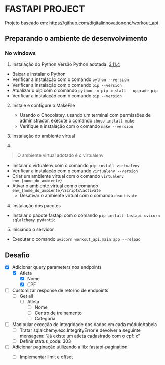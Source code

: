 # FASTAPI PROJECT

Projeto baseado em: <https://github.com/digitalinnovationone/workout_api>

## Preparando o ambiente de desenvolvimento

### No windows

1. Instalação do Python
 Versão Python adotada: [3.11.4](https://www.python.org/ftp/python/3.11.4/python-3.11.4-amd64.exe)

- Baixar e instalar o Python
- Verificar a instalação com o comando `python --version`
- Verificar a instalação com o comando `pip --version`
- Atualizar o pip com o comando `python -m pip install --upgrade pip`
- Verificar a instalação com o comando `pip --version`

2. Instale e configure o MakeFile
   - Usando o Chocolatey, usando um terminal com permissões de administrador, execute o comando `choco install make`
   - Verifique a instalação com o comando `make --version`

3. Instalação do ambiente virtual
4. 

> O ambiente virtual adotado é o virtualenv

- Instalar o virtualenv com o comando `pip install virtualenv`
- Verificar a instalação com o comando `virtualenv --version`
- Criar um ambiente virtual com o comando `virtualenv env_{nome_do_ambiente}`
- Ativar o ambiente virtual com o comando `env_{nome_do_ambiente}\Scripts\activate`
  - Desativar o ambiente virtual com o comando `deactivate`

4. Instalação dos pacotes

- Instalar o pacote fastapi com o comando `pip install fastapi uvicorn sqlalchemy pydantic`

5. Iniciando o servidor

- Executar o comando `uvicorn workout_api.main:app --reload`

## Desafio


- [x] Adicionar query parameters nos endpoints
    - [x] Atleta
        - [x] Nome
        - [x] CPF
- [ ] Customizar response de retorno de endpoints
    - [ ] Get all
        - [ ] Atleta
            - [ ] Nome
            - [ ] Centro de treinamento
            - [ ] Categoria
- [ ] Manipular exceção de integridade dos dados em cada módulo/tabela
    - [ ] Tratar sqlalchemy.exc.IntegrityError e devolver a seguinte mensagem: “Já existe um atleta cadastrado com o cpf: x”
    - [ ] Definir status_code: 303
- [ ] Adicionar paginação utilizando a lib: fastapi-pagination
    - [ ] Implementar limit e offset

